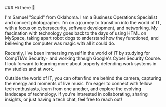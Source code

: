 <div style="display: flex;">
  <div style="flex: 1;">
### Hi there 👋

I'm Samuel "Squid" from Oklahoma. I am a Business Operations Specialist and concert photographer. I'm on a journey to transition into the world of IT, with a focus on cybersecurity, software development, and networking. My fascination with technology goes back to the days of using HTML on MySpace, taking apart robot dogs to understand how they functioned, and believing the computer was magic with all it could do. 

Recently, I've been immersing myself in the world of IT by studying for CompTIA's Security+ and working through Google's Cyber Security Course. I look forward to learning more about properly defending work systems in my studies and at work. 

Outside the world of IT, you can often find me behind the camera, capturing the energy and moments of live music. I'm eager to connect with fellow tech enthusiasts, learn from one another, and explore the evolving landscape of technology. If you're interested in collaborating, sharing insights, or just having a tech chat, feel free to reach out!
</div>
<div style=flex: 1;">
  <![Sqwuidy](images/IMG_3585.png)]
  <img src="images/IMG_3585.png" alt="Sqwuidy" width="100%>
</div>
</div>
